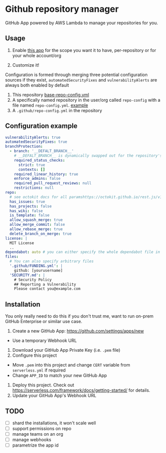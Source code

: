 # Github repository manager

GitHub App powered by AWS Lambda to manage your repositories for you.

## Usage

1. Enable [this app](https://github.com/apps/the-repository-manager) for the scope you want it to have, per-repository or for your whole account/org

2. Customize it!

Configuration is formed through merging three potential configuration sources if they exist, `automatedSecurityFixes` and `vulnerabilityAlerts` are always both enabled by default

1. This repository [base-repo-config.yml](base-repo-config.yml)
2. A specifically named repository in the user/org called `repo-config` with a file named `repo-config.yml`. [example](https://github.com/chrisns/repo-config)
3. A `.github/repo-config.yml` in the repository

## Configuration example

```yaml
vulnerabilityAlerts: true
automatedSecurityFixes: true
branchProtection:
  - branch: '__DEFALT_BRANCH__'
    # __DEFALT_BRANCH__ is dynamically swapped out for the repository's default branch
    required_status_checks:
      strict: true
      contexts: []
    required_linear_history: true
    enforce_admins: false
    required_pull_request_reviews: null
    restrictions: null
repo:
  # see octokit docs for all paramshttps://octokit.github.io/rest.js/v18#repos-update
  has_issues: true
  has_projects: false
  has_wiki: false
  is_template: false
  allow_squash_merge: true
  allow_merge_commit: false
  allow_rebase_merge: true
  delete_branch_on_merge: true
license: |
  MIT License
  ..
dependabot: auto # you can either specify the whole dependabot file in here, define it as false and it won't be managed, or auto and it'll try and guess what config you want based on some files in the repo. mileage with auto will vary.
files:
  # You can also specify arbitrary files
  '.github/FUNDING.yml': |
    github: [yourusername]
  'SECURITY.md': |
    # Security Policy
    ## Reporting a Vulnerability
    Please contact you@example.com
```

## Installation

You only really need to do this if you don't trust me, want to run on-prem GitHub Enterprise or similar use case.

1. Create a new GitHub App: <https://github.com/settings/apps/new>

- Use a temporary Webhook URL

1. Download your GitHub App Private Key (i.e. `.pem` file)
1. Configure this project

- Move `.pem` into this project and change `CERT` variable from `serverless.yml` if required
- Change `APP_ID` to match your new GitHub App

1. Deploy this project. Check out <https://serverless.com/framework/docs/getting-started/> for details.
1. Update your GitHub App's Webhook URL

## TODO

- [ ] shard the installations, it won't scale well
- [ ] support permissions on repo
- [ ] manage teams on an org
- [ ] manage webhooks
- [ ] parametrize the app id
